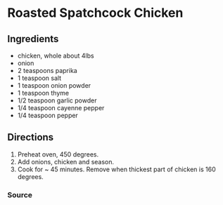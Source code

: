 # Roasted Spatchcock Chicken

## Ingredients

- chicken, whole about 4lbs
- onion
- 2 teaspoons paprika
- 1 teaspoon salt
- 1 teaspoon onion powder
- 1 teaspoon thyme
- 1/2 teaspoon garlic powder
- 1/4 teaspoon cayenne pepper
- 1/4 teaspoon pepper

## Directions

1. Preheat oven, 450 degrees.
1. Add onions, chicken and season.
1. Cook for ~ 45 minutes. Remove when thickest part of chicken is 160 degrees.

### Source

[]()

